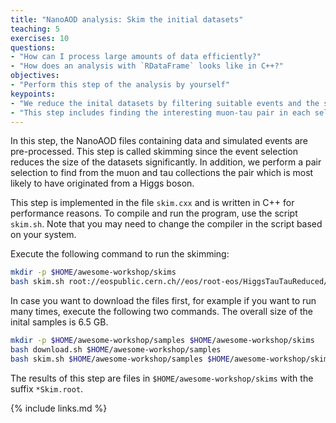 ```yaml
---
title: "NanoAOD analysis: Skim the initial datasets"
teaching: 5
exercises: 10
questions:
- "How can I process large amounts of data efficiently?"
- "How does an analysis with `RDataFrame` looks like in C++?"
objectives:
- "Perform this step of the analysis by yourself"
keypoints:
- "We reduce the inital datasets by filtering suitable events and the selection of the interesting observables."
- "This step includes finding the interesting muon-tau pair in each selected event."
---
```


In this step, the NanoAOD files containing data and simulated events are pre-processed. This step is called skimming since the event selection reduces the size of the datasets significantly. In addition, we perform a pair selection to find from the muon and tau collections the pair which is most likely to have originated from a Higgs boson.

This step is implemented in the file `skim.cxx` and is written in C++ for performance reasons. To compile and run the program, use the script `skim.sh`. Note that you may need to change the compiler in the script based on your system.

Execute the following command to run the skimming:

```bash
mkdir -p $HOME/awesome-workshop/skims
bash skim.sh root://eospublic.cern.ch//eos/root-eos/HiggsTauTauReduced/ $HOME/awesome-workshop/skims
```

In case you want to download the files first, for example if you want to run many times, execute the following two commands. The overall size of the inital samples is 6.5 GB.

```bash
mkdir -p $HOME/awesome-workshop/samples $HOME/awesome-workshop/skims
bash download.sh $HOME/awesome-workshop/samples
bash skim.sh $HOME/awesome-workshop/samples $HOME/awesome-workshop/skims
```

The results of this step are files in `$HOME/awesome-workshop/skims` with the suffix `*Skim.root`.

{% include links.md %}
